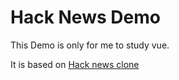 Hack News Demo
===

This Demo is only for me to study vue.

It is based on [Hack news clone](https://github.com/vuejs/vue-hackernews)